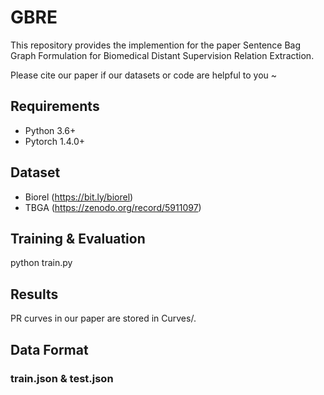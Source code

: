 # GBRE
This repository provides the implemention for the paper Sentence Bag Graph Formulation for Biomedical Distant Supervision Relation Extraction.

Please cite our paper if our datasets or code are helpful to you ~

## Requirements
* Python 3.6+
* Pytorch 1.4.0+

## Dataset
* Biorel (https://bit.ly/biorel)
* TBGA (https://zenodo.org/record/5911097)

## Training & Evaluation
python train.py

## Results
PR curves in our paper are stored in Curves/.

## Data Format
### train.json & test.json
